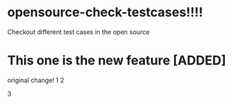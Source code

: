 # opensource-check-testcases!!!!
Checkout different test cases in the open source

# This one is the new feature [ADDED]


original change!
1
2


3 
